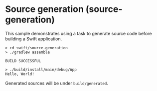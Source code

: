 # Source generation (source-generation)

This sample demonstrates using a task to generate source code before building a Swift application.

```
> cd swift/source-generation
> ./gradlew assemble

BUILD SUCCESSFUL

> ./build/install/main/debug/App
Hello, World!
```

Generated sources will be under `build/generated`.